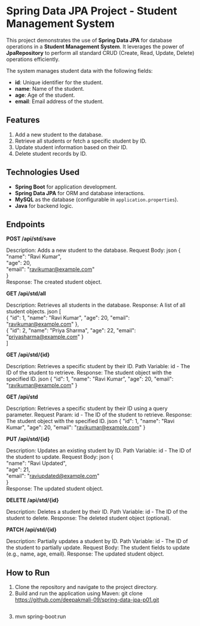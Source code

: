 # Spring Data JPA Project - Student Management System  

This project demonstrates the use of **Spring Data JPA** for database operations in a **Student Management System**. It leverages the power of **JpaRepository** to perform all standard CRUD (Create, Read, Update, Delete) operations efficiently.  

The system manages student data with the following fields:  
- **id**: Unique identifier for the student.  
- **name**: Name of the student.  
- **age**: Age of the student.  
- **email**: Email address of the student.  

## **Features**  
1. Add a new student to the database.  
2. Retrieve all students or fetch a specific student by ID.  
3. Update student information based on their ID.  
4. Delete student records by ID.  

## **Technologies Used**  
- **Spring Boot** for application development.  
- **Spring Data JPA** for ORM and database interactions.  
- **MySQL** as the database (configurable in `application.properties`).  
- **Java** for backend logic. 

## **Endpoints**
**POST /api/std/save**

Description: Adds a new student to the database.
Request Body:
json
{  
    "name": "Ravi Kumar",  
    "age": 20,  
    "email": "ravikumar@example.com"  
}  
Response: The created student object.

**GET /api/std/all**

Description: Retrieves all students in the database.
Response: A list of all student objects.
json
[  
    { "id": 1, "name": "Ravi Kumar", "age": 20, "email": "ravikumar@example.com" },  
    { "id": 2, "name": "Priya Sharma", "age": 22, "email": "priyasharma@example.com" }  
]  

**GET /api/std/{id}**

Description: Retrieves a specific student by their ID.
Path Variable: id - The ID of the student to retrieve.
Response: The student object with the specified ID.
json
{ "id": 1, "name": "Ravi Kumar", "age": 20, "email": "ravikumar@example.com" }  

**GET /api/std**

Description: Retrieves a specific student by their ID using a query parameter.
Request Param: id - The ID of the student to retrieve.
Response: The student object with the specified ID.
json
{ "id": 1, "name": "Ravi Kumar", "age": 20, "email": "ravikumar@example.com" }  

**PUT /api/std/{id}**

Description: Updates an existing student by ID.
Path Variable: id - The ID of the student to update.
Request Body:
json
{  
    "name": "Ravi Updated",  
    "age": 21,  
    "email": "raviupdated@example.com"  
}  
Response: The updated student object.

**DELETE /api/std/{id}**

Description: Deletes a student by their ID.
Path Variable: id - The ID of the student to delete.
Response: The deleted student object (optional).

**PATCH /api/std/{id}**

Description: Partially updates a student by ID.
Path Variable: id - The ID of the student to partially update.
Request Body: The student fields to update (e.g., name, age, email).
Response: The updated student object.

## **How to Run**  
1. Clone the repository and navigate to the project directory.  
2. Build and run the application using Maven: 
git clone https://github.com/deepakmali-09/spring-data-jpa-p01.git 
   ```bash  

4. mvn spring-boot:run  
